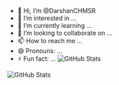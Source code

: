 - 👋 Hi, I’m @DarshanCHMSR
- 👀 I’m interested in ...
- 🌱 I’m currently learning ...
- 💞️ I’m looking to collaborate on ...
- 📫 How to reach me ...
- 😄 Pronouns: ...
- ⚡ Fun fact: ...
![GitHub Stats](https://gh-readme-stats-ar363.vercel.app/api?username=DarshanCHMSR&show_icons=true&theme=blue-green&count_private=true)

![GitHub Stats](https://gh-readme-stats-ar363.vercel.app/api?username=DarshanCHMSR&show_icons=true&theme=blue-green&count_private=true)

<!---
DarshanCHMSR/DarshanCHMSR is a ✨ special ✨ repository because its `README.md` (this file) appears on your GitHub profile.
You can click the Preview link to take a look at your changes.
--->
